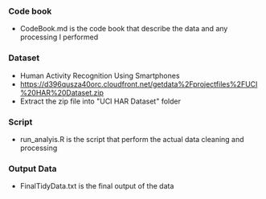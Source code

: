 ### Code book
* CodeBook.md is the code book that describe the data and any processing I performed

### Dataset
* Human Activity Recognition Using Smartphones
* https://d396qusza40orc.cloudfront.net/getdata%2Fprojectfiles%2FUCI%20HAR%20Dataset.zip
* Extract the zip file into "UCI HAR Dataset" folder

### Script
* run_analyis.R is the script that perform the actual data cleaning and processing

### Output Data
* FinalTidyData.txt is the final output of the data